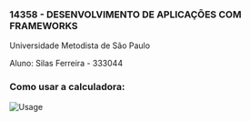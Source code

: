 ### 14358 - DESENVOLVIMENTO DE APLICAÇÕES COM FRAMEWORKS

Universidade Metodista de São Paulo

Aluno: Silas Ferreira - 333044

### Como usar a calculadora:

![Usage](chrome-capture-2023-8-28.gif)
